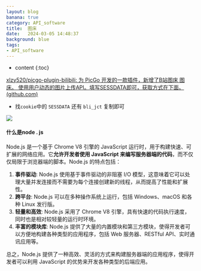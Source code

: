 ```yaml
---
layout: blog
banana: true
category: API_software
title:  图床
date:   2024-03-05 14:48:37
background: blue
tags:
- API_software
---
```


* content
{:toc}


[xlzy520/picgo-plugin-bilibili: 为 PicGo 开发的一款插件，新增了B站图床 图床。 使用用户动态的图片上传API。填写SESSDATA即可，获取方式在下面。 (github.com)](https://github.com/xlzy520/picgo-plugin-bilibili)

- 找`cookie`中的 `SESSDATA` 还有 `bli_jct` 复制即可

![](https://i0.hdslb.com/bfs/article/be203733ece44d65d871fa2e780aed31327645612.png)







#### 什么是node . js

Node.js 是一个基于 Chrome V8 引擎的 JavaScript 运行时，用于构建快速、可扩展的网络应用。它**允许开发者使用 JavaScript 来编写服务器端的代码**，而不仅仅局限于浏览器端的脚本。Node.js 的特点包括：

1. **事件驱动**: Node.js 使用基于事件驱动的非阻塞 I/O 模型，这意味着它可以处理大量并发连接而不需要为每个连接创建新的线程，从而提高了性能和扩展性。
2. **跨平台**: Node.js 可以在多种操作系统上运行，包括 Windows、macOS 和各种 Linux 发行版。
3. **轻量和高效**: Node.js 采用了 Chrome V8 引擎，具有快速的代码执行速度，同时也是相对较轻量的运行时环境。
4. **丰富的模块库**: Node.js 提供了大量的内置模块和第三方模块，使得开发者可以方便地构建各种类型的应用程序，包括 Web 服务器、RESTful API、实时通讯应用等。

总之，Node.js 提供了一种高效、灵活的方式来构建服务器端的应用程序，使得开发者可以利用 JavaScript 的优势来开发各种类型的后端应用。
